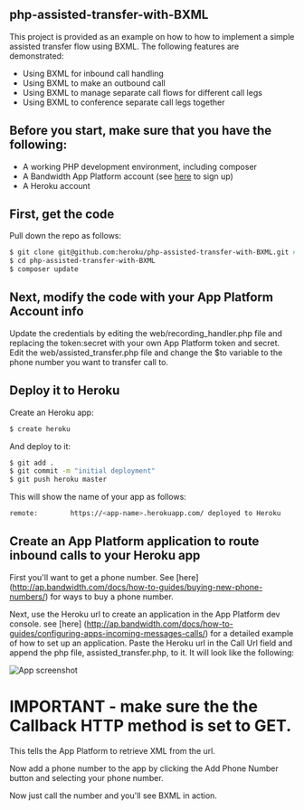 ## php-assisted-transfer-with-BXML
This project is provided as an example on how to how to implement a simple assisted transfer flow using BXML. The following features are demonstrated:

* Using BXML for inbound call handling
* Using BXML to make an outbound call
* Using BXML to manage separate call flows for different call legs
* Using BXML to conference separate call legs together

## Before you start, make sure that you have the following:

* A working PHP development environment, including composer
* A Bandwidth App Platform account (see [here](https://catapult.inetwork.com/pages/signup.jsf) to sign up)
* A Heroku account

## First, get the code

Pull down the repo as follows:

```sh
$ git clone git@github.com:heroku/php-assisted-transfer-with-BXML.git # or clone your own fork
$ cd php-assisted-transfer-with-BXML
$ composer update
```

## Next, modify the code with your App Platform Account info

Update the credentials by editing the web/recording_handler.php file and replacing the token:secret with your own App Platform token and secret. Edit the web/assisted_transfer.php file and change the $to variable to the phone number you want to transfer call to.

## Deploy it to Heroku

Create an Heroku app:

```sh
$ create heroku
```
And deploy to it:

```sh
$ git add .
$ git commit -m "initial deployment"
$ git push heroku master
```
This will show the name of your app as follows:
 ```sh
remote:        https://<app-name>.herokuapp.com/ deployed to Heroku
```

## Create an App Platform application to route inbound calls to your Heroku app

First you'll want to get a phone number. See [here] (http://ap.bandwidth.com/docs/how-to-guides/buying-new-phone-numbers/) for ways to buy a phone number. 

Next, use the Heroku url to create an application in the App Platform dev console. see [here] (http://ap.bandwidth.com/docs/how-to-guides/configuring-apps-incoming-messages-calls/) for a detailed example of how to set up an application. Paste the Heroku url in the Call Url field and append the php file, assisted_transfer.php, to it. It will look like the following:

![App screenshot](https://github.com/BandwidthExamples/php-assisted-transfer-with-BXML/blob/master/appscreenshot.png)

# IMPORTANT - make sure the the Callback HTTP method is set to GET. 
This tells the App Platform to retrieve XML from the url. 

Now add a phone number to the app by clicking the Add Phone Number button and selecting your phone number. 

Now just call the number and you'll see BXML in action.
